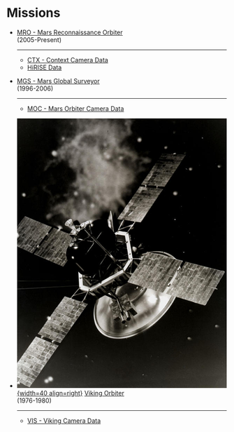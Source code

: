# Missions

<div class="grid cards" markdown>

-   [MRO - Mars Reconnaissance Orbiter](mro/index.md)  
    (2005-Present)

    ---

    - [CTX - Context Camera Data](mro/ctx-data.md)
    - [HiRISE Data](mro/hirise/index.md)

-   [MGS - Mars Global Surveyor](mgs/index.md)  
    (1996-2006)

    ---

    - [MOC - Mars Orbiter Camera Data](mgs/moc-mars-orbiter-camera.md)

-   [![VikingOrbiter_ArtistConcept.png](vik/assets/VikingOrbiter_ArtistConcept.png){width=40 align=right}](vik/assets/VikingOrbiter_ArtistConcept.png "Viking Oribiter Artist's concept drawing")
    [Viking Orbiter](vik/index.md)  
    (1976-1980)

    ---

    - [VIS - Viking Camera Data](vik/viking-orbiter-data.md)

</div>
